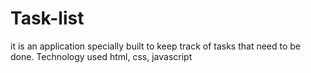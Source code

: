 # Task-list
it is an application specially built to keep track of tasks that need to be done. Technology used html, css, javascript
